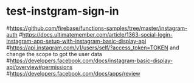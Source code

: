 # test-instgram-sign-in
#https://github.com/firebase/functions-samples/tree/master/instagram-auth
#https://docs.ultimatemember.com/article/1363-social-login-instagram-app-setup-with-instagram-basic-display-api
#https://api.instagram.com/v1/users/self/?access_token=TOKEN and change the scope to got the user data
#https://developers.facebook.com/docs/instagram-basic-display-api/overview#permissions 
#https://developers.facebook.com/docs/apps/review
